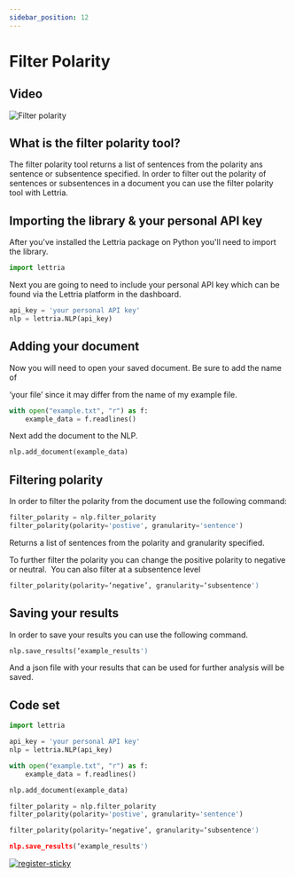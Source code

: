 ```yaml
---
sidebar_position: 12
---
```


# Filter Polarity

## Video

![Filter polarity](/img/filter-polarity-CS.png)

## What is the filter polarity tool?

The filter polarity tool returns a list of sentences from the polarity ans sentence or subsentence specified. In order to filter out the polarity of sentences or subsentences in a document you can use the filter polarity tool with Lettria.

## Importing the library & your personal API key

After you've installed the Lettria package on Python you'll need to import the library.

```python
import lettria
```

Next you are going to need to include your personal API key which can be found via the Lettria platform in the dashboard.

```python
api_key = 'your personal API key'
nlp = lettria.NLP(api_key)
```

## Adding your document

Now you will need to open your saved document. Be sure to add the name of

‘your file’ since it may differ from the name of my example file.

```python
with open("example.txt", "r") as f:
	example_data = f.readlines()
```

Next add the document to the NLP.

```python
nlp.add_document(example_data)
```

## Filtering polarity

In order to filter the polarity from the document use the following command:

```python
filter_polarity = nlp.filter_polarity
filter_polarity(polarity='postive', granularity='sentence')
```

Returns a list of sentences from the polarity and granularity specified.

To further filter the polarity you can change the positive polarity to negative or neutral.  You can also filter at a subsentence level

```python
filter_polarity(polarity=‘negative’, granularity=‘subsentence')
```

## Saving your results

In order to save your results you can use the following command.

```python
nlp.save_results(‘example_results')
```

And a json file with your results that can be used for further analysis will be saved.

## Code set

```python
import lettria

api_key = 'your personal API key'
nlp = lettria.NLP(api_key)

with open("example.txt", "r") as f:
	example_data = f.readlines()

nlp.add_document(example_data)

filter_polarity = nlp.filter_polarity
filter_polarity(polarity='postive', granularity='sentence')

filter_polarity(polarity=‘negative’, granularity=‘subsentence')

nlp.save_results(‘example_results')
```

[![register-sticky](/img/register-sticky.png)](https://app.lettria.com/signup)
